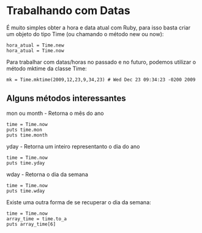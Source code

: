 # Trabalhando com Datas

É muito simples obter a hora e data atual com Ruby, para isso basta criar um objeto do tipo Time (ou chamando o método new ou now):
	
	hora_atual = Time.new
	hora_atual = Time.now

Para trabalhar com datas/horas no passado e no futuro, podemos utilizar o método mktime da classe Time:

	mk = Time.mktime(2009,12,23,9,34,23) # Wed Dec 23 09:34:23 -0200 2009

## Alguns métodos interessantes

mon ou month - Retorna o mês do ano

	time = Time.now
	puts time.mon
	puts time.month

yday - Retorna um inteiro representanto o dia do ano

	time = Time.now
	puts time.yday

wday - Retorna o dia da semana

	time = Time.now
	puts time.wday

Existe uma outra forma de se recuperar o dia da semana:
	
	time = Time.now
	array_time = time.to_a
	puts array_time[6]
